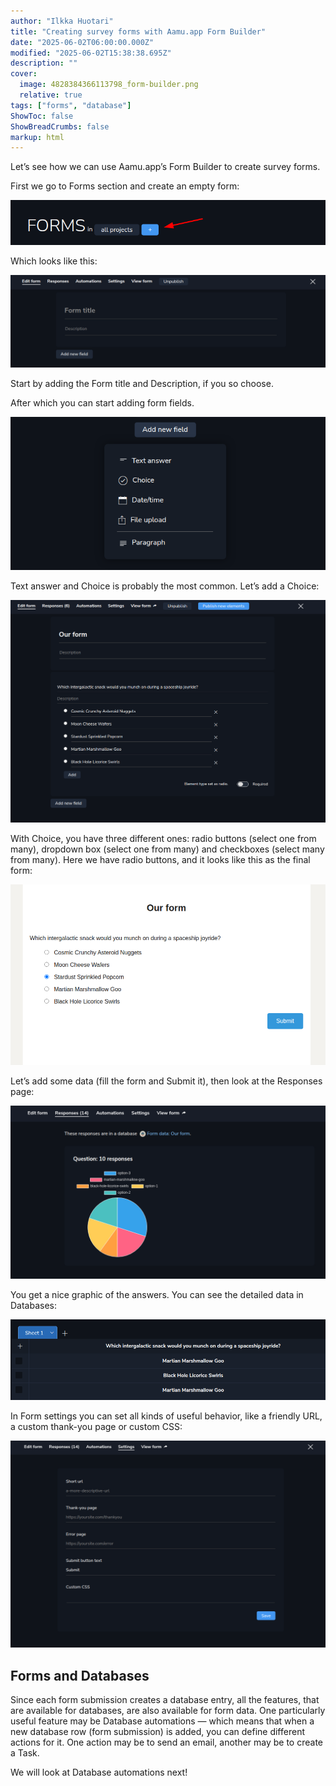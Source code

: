 ```yaml
---
author: "Ilkka Huotari"
title: "Creating survey forms with Aamu.app Form Builder"
date: "2025-06-02T06:00:00.000Z"
modified: "2025-06-02T15:38:38.695Z"
description: ""
cover:
  image: 4828384366113798_form-builder.png
  relative: true
tags: ["forms", "database"]
ShowToc: false
ShowBreadCrumbs: false
markup: html
---
```


<p>Let’s see how we can use Aamu.app’s Form Builder to create survey forms. </p><p>First we go to Forms section and create an empty form:</p><img src="1573918764651112_image.png" style="width: auto;" id="b96036d7-5971-4959-9e86-40c56ae229a0"><p>Which looks like this:</p><img src="8626329798784120_image.png" style="width: auto;" id="f3c3b3a5-a7fe-4333-8e83-95a3ea8c27fa"><p>Start by adding the Form title and Description, if you so choose.</p><p>After which you can start adding form fields.</p><img src="2067465486224737_image.png" style="width: auto;" id="c3135cc4-4fe7-48a7-b726-9f19eae2b470"><p>Text answer and Choice is probably the most common. Let’s add a Choice:</p><img src="52041902339365_image.png" style="width: auto;" id="6654df55-1427-4f6b-af40-db7ca4a13893"><p>With Choice, you have three different ones: radio buttons (select one from many), dropdown box (select one from many) and checkboxes (select many from many). Here we have radio buttons, and it looks like this as the final form:</p><img src="3526204153842394_image.png" style="width: auto;" id="3dd492bc-0fc5-4fb7-9707-b2b1af86f931"><p>Let’s add some data (fill the form and Submit it), then look at the Responses page:</p><img src="8035660491568117_image.png" style="width: auto;" id="5a729ef0-7b61-457f-918c-6c421c097fbc"><p>You get a nice graphic of the answers. You can see the detailed data in Databases:</p><img src="4227544049685987_image.png" style="width: auto;" id="357d3a9a-599f-48d8-bc36-65ab7acc7bef"><p>In Form settings you can set all kinds of useful behavior, like a friendly URL, a custom thank-you page or custom CSS:</p><img src="2836502683680764_image.png" style="width: auto;" id="b7abac3a-9ac9-44ee-9217-1a2c07dec3dc"><h2>Forms and Databases</h2><p>Since each form submission creates a database entry, all the features, that are available for databases, are also available for form data. One particularly useful feature may be Database automations — which means that when a new database row (form submission) is added, you can define different actions for it. One action may be to send an email, another may be to create a Task.</p><p>We will look at Database automations next!</p><p></p>